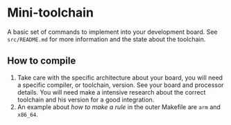 # Mini-toolchain

A basic set of commands to implement into your development board.
See `src/README.md` for more information and the state about the toolchain.

## How to compile
1. Take care with the specific architecture about your board, you will need a specific compiler, or toolchain, version. See your board and processor details. You will need make a intensive research about the correct toolchain and his version for a good integration.
2. An example about _how to make a rule_ in the outer Makefile are `arm` and `x86_64`.
 